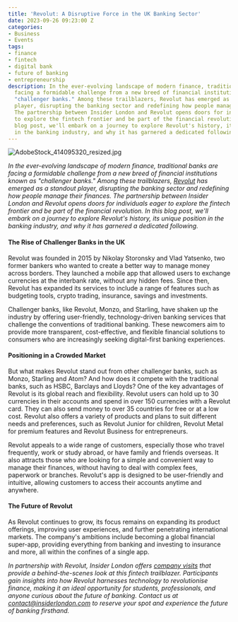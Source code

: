 ```yaml
---
title: 'Revolut: A Disruptive Force in the UK Banking Sector'
date: 2023-09-26 09:23:00 Z
categories:
- Business
- Events
tags:
- finance
- fintech
- digital bank
- future of banking
- entrepreneurship
description: In the ever-evolving landscape of modern finance, traditional banks are
  facing a formidable challenge from a new breed of financial institutions known as
  "challenger banks." Among these trailblazers, Revolut has emerged as a standout
  player, disrupting the banking sector and redefining how people manage their finances.
  The partnership between Insider London and Revolut opens doors for individuals eager
  to explore the fintech frontier and be part of the financial revolution. In this
  blog post, we'll embark on a journey to explore Revolut's history, its unique position
  in the banking industry, and why it has garnered a dedicated following.
---
```


![AdobeStock_414095320_resized.jpg](/uploads/AdobeStock_414095320_resized.jpg)

*In the ever-evolving landscape of modern finance, traditional banks are facing a formidable challenge from a new breed of financial institutions known as "challenger banks." Among these trailblazers, [Revolut](https://www.revolut.com/) has emerged as a standout player, disrupting the banking sector and redefining how people manage their finances. The partnership between Insider London and Revolut opens doors for individuals eager to explore the fintech frontier and be part of the financial revolution. In this blog post, we'll embark on a journey to explore Revolut's history, its unique position in the banking industry, and why it has garnered a dedicated following.*

#### The Rise of Challenger Banks in the UK

Revolut was founded in 2015 by Nikolay Storonsky and Vlad Yatsenko, two former bankers who wanted to create a better way to manage money across borders. They launched a mobile app that allowed users to exchange currencies at the interbank rate, without any hidden fees. Since then, Revolut has expanded its services to include a range of features such as budgeting tools, crypto trading, insurance, savings and investments.

Challenger banks, like Revolut, Monzo, and Starling, have shaken up the industry by offering user-friendly, technology-driven banking services that challenge the conventions of traditional banking. These newcomers aim to provide more transparent, cost-effective, and flexible financial solutions to consumers who are increasingly seeking digital-first banking experiences.

#### Positioning in a Crowded Market

But what makes Revolut stand out from other challenger banks, such as Monzo, Starling and Atom? And how does it compete with the traditional banks, such as HSBC, Barclays and Lloyds? One of the key advantages of Revolut is its global reach and flexibility. Revolut users can hold up to 30 currencies in their accounts and spend in over 150 currencies with a Revolut card. They can also send money to over 35 countries for free or at a low cost. Revolut also offers a variety of products and plans to suit different needs and preferences, such as Revolut Junior for children, Revolut Metal for premium features and Revolut Business for entrepreneurs.

Revolut appeals to a wide range of customers, especially those who travel frequently, work or study abroad, or have family and friends overseas. It also attracts those who are looking for a simple and convenient way to manage their finances, without having to deal with complex fees, paperwork or branches. Revolut's app is designed to be user-friendly and intuitive, allowing customers to access their accounts anytime and anywhere.

#### The Future of Revolut

As Revolut continues to grow, its focus remains on expanding its product offerings, improving user experiences, and further penetrating international markets. The company's ambitions include becoming a global financial super-app, providing everything from banking and investing to insurance and more, all within the confines of a single app. 

*In partnership with Revolut, Insider London offers [company visits](https://www.insiderlondon.com/london/company-visits/) that provide a behind-the-scenes look at this fintech trailblazer. Participants gain insights into how Revolut harnesses technology to revolutionise finance, making it an ideal opportunity for students, professionals, and anyone curious about the future of banking. Contact us at <a href="mailto:contact@insiderlondon.com">contact@insiderlondon.com</a> to reserve your spot and experience the future of banking firsthand.* 

